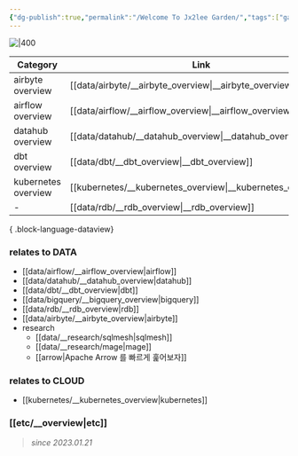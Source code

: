 ```yaml
---
{"dg-publish":true,"permalink":"/Welcome To Jx2lee Garden/","tags":["gardenEntry"],"dgShowBacklinks":false,"dgShowLocalGraph":false,"dgShowFileTree":false,"dgShowToc":false,"dgLinkPreview":false,"dgShowTags":false,"created":"","updated":""}
---
```



![|400](https://i.imgur.com/7dlsgVl.jpg|100)

| Category            | Link                                                           |
| ------------------- | -------------------------------------------------------------- |
| airbyte overview    | [[data/airbyte/__airbyte_overview\|__airbyte_overview]]     |
| airflow overview    | [[data/airflow/__airflow_overview\|__airflow_overview]]     |
| datahub overview    | [[data/datahub/__datahub_overview\|__datahub_overview]]     |
| dbt overview        | [[data/dbt/__dbt_overview\|__dbt_overview]]                 |
| kubernetes overview | [[kubernetes/__kubernetes_overview\|__kubernetes_overview]] |
| \-                  | [[data/rdb/__rdb_overview\|__rdb_overview]]                 |

{ .block-language-dataview}

### relates to DATA
- [[data/airflow/__airflow_overview\|airflow]]
- [[data/datahub/__datahub_overview\|datahub]]
- [[data/dbt/__dbt_overview\|dbt]]
- [[data/bigquery/__bigquery_overview\|bigquery]]
- [[data/rdb/__rdb_overview\|rdb]]
- [[data/airbyte/__airbyte_overview\|airbyte]]
- research
	- [[data/__research/sqlmesh\|sqlmesh]]
	- [[data/__research/mage\|mage]]
	- [[arrow\|Apache Arrow 를 빠르게 훑어보자]]

### relates to CLOUD
- [[kubernetes/__kubernetes_overview\|kubernetes]]

### [[etc/__overview\|etc]]

> *since 2023.01.21*